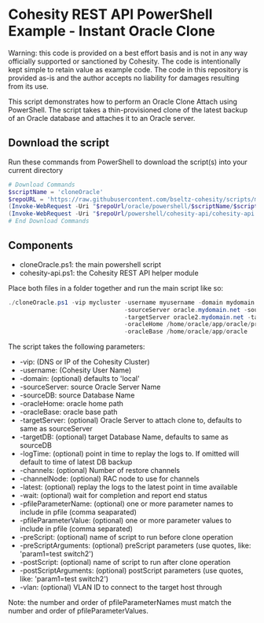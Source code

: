 # Cohesity REST API PowerShell Example - Instant Oracle Clone

Warning: this code is provided on a best effort basis and is not in any way officially supported or sanctioned by Cohesity. The code is intentionally kept simple to retain value as example code. The code in this repository is provided as-is and the author accepts no liability for damages resulting from its use.

This script demonstrates how to perform an Oracle Clone Attach using PowerShell. The script takes a thin-provisioned clone of the latest backup of an Oracle database and attaches it to an Oracle server.

## Download the script

Run these commands from PowerShell to download the script(s) into your current directory

```powershell
# Download Commands
$scriptName = 'cloneOracle'
$repoURL = 'https://raw.githubusercontent.com/bseltz-cohesity/scripts/master'
(Invoke-WebRequest -Uri "$repoUrl/oracle/powershell/$scriptName/$scriptName.ps1").content | Out-File "$scriptName.ps1"; (Get-Content "$scriptName.ps1") | Set-Content "$scriptName.ps1"
(Invoke-WebRequest -Uri "$repoUrl/powershell/cohesity-api/cohesity-api.ps1").content | Out-File cohesity-api.ps1; (Get-Content cohesity-api.ps1) | Set-Content cohesity-api.ps1
# End Download Commands
```

## Components

* cloneOracle.ps1: the main powershell script
* cohesity-api.ps1: the Cohesity REST API helper module

Place both files in a folder together and run the main script like so:

```powershell
./cloneOracle.ps1 -vip mycluster -username myusername -domain mydomain.net `
                                 -sourceServer oracle.mydomain.net -sourceDB cohesity `
                                 -targetServer oracle2.mydomain.net -targetDB clonedb `
                                 -oracleHome /home/oracle/app/oracle/product/11.2.0/dbhome_1 ` 
                                 -oracleBase /home/oracle/app/oracle
```

The script takes the following parameters:

* -vip: (DNS or IP of the Cohesity Cluster)
* -username: (Cohesity User Name)
* -domain: (optional) defaults to 'local'
* -sourceServer: source Oracle Server Name
* -sourceDB: source Database Name
* -oracleHome: oracle home path
* -oracleBase: oracle base path
* -targetServer: (optional) Oracle Server to attach clone to, defaults to same as sourceServer
* -targetDB: (optional) target Database Name, defaults to same as sourceDB
* -logTime: (optional) point in time to replay the logs to. If omitted will default to time of latest DB backup
* -channels: (optional) Number of restore channels
* -channelNode: (optional) RAC node to use for channels
* -latest: (optional) replay the logs to the latest point in time available
* -wait: (optional) wait for completion and report end status
* -pfileParameterName: (optional) one or more parameter names to include in pfile (comma seaparated)
* -pfileParameterValue: (optional) one or more parameter values to include in pfile (comma separated)
* -preScript: (optional) name of script to run before clone operation
* -preScriptArguments: (optional) preScript parameters (use quotes, like: 'param1=test switch2')
* -postScript: (optional) name of script to run after clone operation
* -postScriptArguments: (optional) postScript parameters (use quotes, like: 'param1=test switch2')
* -vlan: (optional) VLAN ID to connect to the target host through

Note: the number and order of pfileParameterNames must match the number and order of pfileParameterValues.
